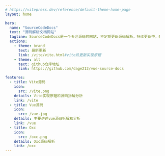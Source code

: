 ```yaml
---
# https://vitepress.dev/reference/default-theme-home-page
layout: home

hero:
  name: "SourceCodeDocs"
  text: "源码解析文档网站"
  tagline: SourceCodeDocs是一个专注源码的网站，不定期更新源码解析，持续更新中，敬请关注
  actions:
    - theme: brand
      text: 最新更新
      link: /vite/vite.html#vite热更新实现原理
    - theme: alt
      text: github仓库地址
      link: https://github.com/dage212/vue-source-docs

features:
  - title: Vite源码
    icon: 
      src: /vite.png
    details: Vite实现原理和源码拆解分析
    link: /vite
  - title: Vue源码
    icon: 
      src: /vue.jpg
    details: 主要讲述vue源码拆解和分析
    link: /vue
  - title: Oxc
    icon: 
      src: /oxc.png
    details: Oxc源码解析
    link: /oxc
---
```


